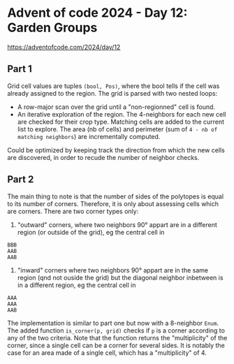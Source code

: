 # Advent of code 2024 - Day 12: Garden Groups

https://adventofcode.com/2024/day/12

## Part 1

Grid cell values are tuples `(bool, Pos)`, where the bool tells if the cell was already assigned to the region.
The grid is parsed with two nested loops:
* A row-major scan over the grid until a "non-regionned" cell is found.
* An iterative exploration of the region. The 4-neighbors for each new cell are checked for their crop type. Matching cells are added to the current list to explore.
The area (nb of cells) and perimeter (sum of `4 - nb of matching neighbors`) are incrementally computed.

Could be optimized by keeping track the direction from which the new cells are discovered, in order to recude the number of neighbor checks.

## Part 2

The main thing to note is that the number of sides of the polytopes is equal to its number of corners. Therefore, it is only about assessing cells which are corners.
There are two corner types only:
1. "outward" corners, where two neighbors 90° appart are in a different region (or outside of the grid), eg the central cell in
```
BBB
AAB
AAB
```
1. "inward" corners where two neighbors 90° appart are in the same region (qnd not ouside the grid) but the diagonal neighbor inbetween is in a different region, eg the central cell in
```
AAA
AAA
AAB
```

The implementation is similar to part one but now with a 8-neighbor `Enum`.
The added function `is_corner(p, grid)` checks if `p` is a corner according to any of the two criteria.
Note that the function returns the "multiplicity" of the corner, since a single cell can be a corner for several sides. It is notably the case for an area made of a single cell, which has a "multiplicity" of 4.
